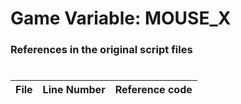 # Game Variable: MOUSE_X
### References in the original script files

#

| File | Line Number | Reference code |
| --- | --- | --- |
